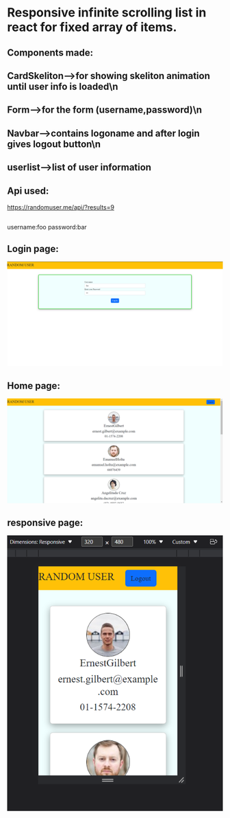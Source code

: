 # Responsive infinite scrolling list in react for fixed array of items.

## Components made:

## CardSkeliton-->for showing skeliton animation until user info is loaded\n

## Form-->for the form (username,password)\n

## Navbar-->contains logoname and after login gives logout button\n

## userlist-->list of user information

## Api used:

https://randomuser.me/api/?results=9

##

username:foo
password:bar

## Login page:

![CHEESE](./public/Login.png)

## Home page:

![CHEESE](./public/userlist.png)

## responsive page:

![CHEESE](./public/responsive.png)
